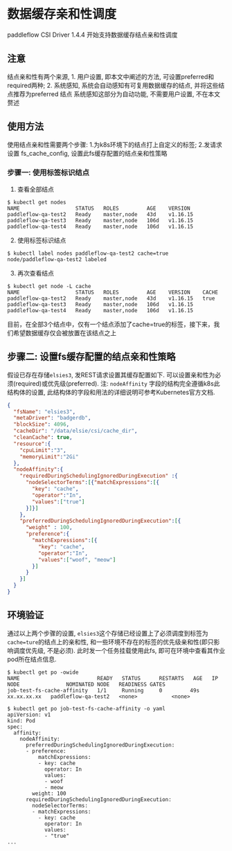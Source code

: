 # 数据缓存亲和性调度
paddleflow CSI Driver 1.4.4 开始支持数据缓存结点亲和性调度
## 注意
结点亲和性有两个来源, 1. 用户设置, 即本文中阐述的方法, 可设置preferred和required两种; 2. 系统感知, 系统会自动感知有可复用数据缓存的结点, 并将这些结点推荐为preferred 结点
系统感知这部分为自动功能, 不需要用户设置, 不在本文赘述
## 使用方法
使用结点亲和性需要两个步骤: 1.为k8s环境下的结点打上自定义的标签; 2.发请求设置 fs_cache_config, 设置此fs缓存配置的结点亲和性策略
### 步骤一: 使用标签标识结点
1. 查看全部结点
```shell
$ kubectl get nodes
NAME                  STATUS   ROLES         AGE    VERSION
paddleflow-qa-test2   Ready    master,node   43d    v1.16.15
paddleflow-qa-test3   Ready    master,node   106d   v1.16.15
paddleflow-qa-test4   Ready    master,node   106d   v1.16.15
```
2. 使用标签标识结点
```shell
$ kubectl label nodes paddleflow-qa-test2 cache=true
node/paddleflow-qa-test2 labeled
```
3. 再次查看结点
```shell
$ kubectl get node -L cache
NAME                  STATUS   ROLES         AGE    VERSION    CACHE
paddleflow-qa-test2   Ready    master,node   43d    v1.16.15   true
paddleflow-qa-test3   Ready    master,node   106d   v1.16.15
paddleflow-qa-test4   Ready    master,node   106d   v1.16.15
```
目前，在全部3个结点中，仅有一个结点添加了cache=true的标签，接下来，我们希望数据缓存仅会被放置在该结点之上

## 步骤二: 设置fs缓存配置的结点亲和性策略

假设已存在存储```elsies3```, 发REST请求设置其缓存配置如下. 可以设置亲和性为必须(required)或优先级(preferred).
注: ```nodeAffinity``` 字段的结构完全遵循k8s此结构体的设置, 此结构体的字段和用法的详细说明可参考Kubernetes官方文档.

```json
{
  "fsName": "elsies3",
  "metaDriver": "badgerdb",
  "blockSize": 4096,
  "cacheDir": "/data/elsie/csi/cache_dir",
  "cleanCache": true,
  "resource":{
    "cpuLimit":"3",
    "memoryLimit":"2Gi"
  },
  "nodeAffinity":{
    "requiredDuringSchedulingIgnoredDuringExecution" :{
      "nodeSelectorTerms":[{"matchExpressions":[{
        "key": "cache",
        "operator":"In",
        "values":["true"]
      }]}]
    },
    "preferredDuringSchedulingIgnoredDuringExecution":[{
      "weight" : 100,
      "preference":{
        "matchExpressions":[{
          "key": "cache",
          "operator":"In",
          "values":["woof", "meow"]
        }]
      }
    }]
  }
}
```
## 环境验证
通过以上两个步骤的设置, ```elsies3```这个存储已经设置上了必须调度到标签为```cache=ture```的结点上的亲和性, 和一些环境不存在的标签的优先级亲和性(即只影响调度优先级, 不是必须).
此时发一个任务挂载使用此fs, 即可在环境中查看其作业pod所在结点信息.
```shell
$ kubectl get po -owide
NAME                         READY   STATUS      RESTARTS   AGE   IP              NODE               NOMINATED NODE   READINESS GATES
job-test-fs-cache-affinity   1/1     Running     0         49s   xx.xx.xx.xx   paddleflow-qa-test2   <none>           <none>

$ kubectl get po job-test-fs-cache-affinity -o yaml
apiVersion: v1
kind: Pod
spec:
  affinity:
    nodeAffinity:
      preferredDuringSchedulingIgnoredDuringExecution:
      - preference:
          matchExpressions:
          - key: cache
            operator: In
            values:
            - woof
            - meow
        weight: 100
      requiredDuringSchedulingIgnoredDuringExecution:
        nodeSelectorTerms:
        - matchExpressions:
          - key: cache
            operator: In
            values:
            - "true"
...
````